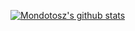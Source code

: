 [![Mondotosz's github stats](https://github-readme-stats.vercel.app/api?username=Mondotosz&count_private=true)](https://github.com/anuraghazra/github-readme-stats)